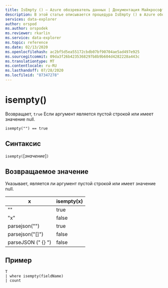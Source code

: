 ```yaml
---
title: IsEmpty () — Azure обозреватель данных | Документация Майкрософт
description: В этой статье описывается процедура IsEmpty () в Azure обозреватель данных.
services: data-explorer
author: orspod
ms.author: orspodek
ms.reviewer: rkarlin
ms.service: data-explorer
ms.topic: reference
ms.date: 02/13/2020
ms.openlocfilehash: ac2bf5d5ea55172cbdb07bf90704ae5ad497e925
ms.sourcegitcommit: 09da3f26b4235368297b8b9b604d4282228a443c
ms.translationtype: MT
ms.contentlocale: ru-RU
ms.lasthandoff: 07/28/2020
ms.locfileid: "87347278"
---
```

# <a name="isempty"></a>isempty()

Возвращает, `true` Если аргумент является пустой строкой или имеет значение null.
    
```kusto
isempty("") == true
```

## <a name="syntax"></a>Синтаксис

`isempty(`[*значение*]`)`

## <a name="returns"></a>Возвращаемое значение

Указывает, является ли аргумент пустой строкой или имеет значение null.

|x|isempty(x)
|---|---
| "" | true
|"x" | false
|parsejson("")|true
|parsejson("[]")|false
|parseJSON (" {} ")|false

## <a name="example"></a>Пример

```kusto
T
| where isempty(fieldName)
| count
```
